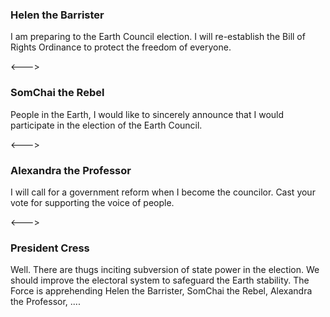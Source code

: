 ### Helen the Barrister
<!-- AVATAR_ALIGN_RIGHT -->

I am preparing to the Earth Council election. I will re-establish the Bill of Rights Ordinance to protect the freedom of everyone.

<--->

### SomChai the Rebel

People in the Earth, I would like to sincerely announce that I would participate in the election of the Earth Council.

<--->

### Alexandra the Professor
<!-- AVATAR_ALIGN_RIGHT -->

I will call for a government reform when I become the councilor. Cast your vote for supporting the voice of people.

<--->

### President Cress

Well. There are thugs inciting subversion of state power in the election. We should improve the electoral system to safeguard the Earth stability. The Force is apprehending Helen the Barrister, SomChai the Rebel, Alexandra the Professor, ....

